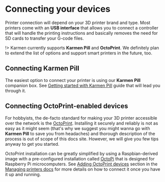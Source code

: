 # Connecting your devices

Printer connection will depend on your 3D printer brand and type. Most printers
come with an **USB interface** that allows you to connect a controller that will handle
the printing instructions and basically removes the need for SD cards to transfer
your G-code files.

!> Karmen currently supports **Karmen Pill** and **OctoPrint**. We definitely plan to
extend the list of options and support smart printers in the future, too.

## Connecting Karmen Pill

The easiest option to connect your printer is using our **Karmen Pill**
companion box. See [Getting started with Karmen Pill](old/pill-getting-started.md) guide that will
lead you through it.

## Connecting OctoPrint-enabled devices

For hobbyists, the de-facto standard for making your 3D printer accessible over
the network is the [OctoPrint](https://octoprint.org). Installing it securely
and reliably is not as easy as it might seem (that's why we suggest you might
wanna go with **Karmen Pill** to save you from headaches) and thorough
description of the process is out of scope of this docs site. However, we will
give you few tips anyway to get you started.

OctoPrint installation can be greatly simplified by using a Raspbian-derived
image with a pre-configured installation called
[OctoPi](https://github.com/guysoft/OctoPi) that is designed for Raspberry Pi
microcomputers. See [Adding
OctoPrint devices](old/printers.md?id=adding-octoprint-devices) section in the
[Managing printers docs](old/printers.md?id=adding-new-printers) for more details on
how to connect it once you have it up and running.
